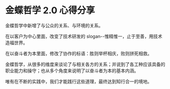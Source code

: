 # 金蝶哲学 2.0 心得分享

金蝶哲学中新增了与公众的关系、与环境的关系。

在以客户为中心里面，改变了技术研发的 slogan--惟精惟一，止于至善，用技术造福世界。

在以奋斗者为本里面，修改了协作的标语：胜则举杯相庆，败则拼死相救。

金蝶哲学，从很多的维度来谈论了与相关各方的关系；并说到了各工种应该具备的职业能力和操守；也从多个角度来说明了以奋斗者为本的基本内涵。

唯有在不断的实践中，我们才能践行这些道理，最终达到知行合一的境地。
